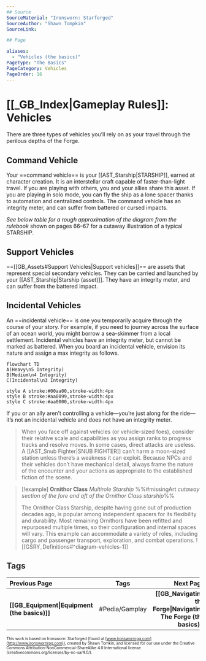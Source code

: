 ```yaml
---
## Source
SourceMaterial: "Ironsworn: Starforged"
SourceAuthor: "Shawn Tompkin"
SourceLink: 

## Page

aliases:
  - "Vehicles (the basics)"
PageType: "The Basics"
PageCategory: Vehicles
PageOrder: 16
---
```

# [[_GB_Index|Gameplay Rules]]: Vehicles
There are three types of vehicles you’ll rely on as your travel through the perilous depths of the Forge.

## Command Vehicle
Your ==command vehicle== is your [[AST_Starship|STARSHIP]], earned at character creation. It is an interstellar craft capable of faster-than-light travel. If you are playing with others, you and your allies share this asset. If you are playing in solo mode, you can fly the ship as a lone spacer thanks to automation and centralized controls. The command vehicle has an integrity meter, and can suffer from battered or cursed impacts.

_See below table for a rough approximation of the diagram from the rulebook_  shown on pages 66–67 for a cutaway illustration of a typical STARSHIP.

## Support Vehicles
==[[GB_Assets#Support Vehicles|Support vehicles]]== are assets that represent special secondary vehicles. They can be carried and launched by your [[AST_Starship|Starship (asset)]]. They have an integrity meter, and can suffer from the battered impact.

## Incidental Vehicles
An ==incidental vehicle== is one you temporarily acquire through the course of your story. For example, if you need to journey across the surface of an ocean world, you might borrow a sea-skimmer from a local settlement. Incidental vehicles have an integrity meter, but cannot be marked as battered. When you board an incidental vehicle, envision its nature and assign a max integrity as follows.

```mermaid
flowchart TD
A(Heavy\n5 Integrity)
B(Medium\n4 Integrity)
C(Incidental\n3 Integrity)

style A stroke:#00aa00,stroke-width:4px
style B stroke:#aa0099,stroke-width:4px
style C stroke:#aa0000,stroke-width:4px
```

If you or an ally aren’t controlling a vehicle—you’re just along for the ride—it’s not an incidental vehicle and does not have an integrity meter.

> When you face off against vehicles (or vehicle-sized foes), consider their relative scale and capabilities as you assign ranks to progress tracks and resolve moves. In some cases, direct attacks are useless. A [[AST_Snub Fighter|SNUB FIGHTER]] can’t harm a moon-sized station unless there’s a weakness it can exploit. Because NPCs and their vehicles don’t have mechanical detail, always frame the nature of the encounter and your actions as appropriate to the established fiction of the scene.

> [!example] **Ornithor Class**
> _Multirole Starship_
> %%#missingArt _cutaway section of the fore and aft of the Ornithor Class starship_%%
> 
> The Ornithor Class Starship, despite having gone out of production decades ago, is popular among independent spacers for its flexibility and durability. Most remaining Ornithors have been refitted and repurposed multiple times, so their configuration and internal spaces will vary. This example can accommodate a variety of roles, including cargo and passenger transport, exploration, and combat operations.
> ![[GSRY_Definitions#^diagram-vehicles-1]]

## Tags
| Previous Page | Tags | Next Page |
|:--- |:---:| ---:|
| **[[GB_Equipment\|Equipment (the basics)]]** | #Pedia/Gamplay | **[[GB_Navigating the Forge\|Navigating The Forge (the basics)]]** |

<font size=-2>This work is based on Ironsworn: Starforged (found at [www.ironswornrpg.com](http://www.ironswornrpg.com)), created by Shawn Tomkin, and licensed for our use under the Creative Commons Attribution-NonCommercial-ShareAlike 4.0 International license  (creativecommons.org/licenses/by-nc-sa/4.0/).</font>